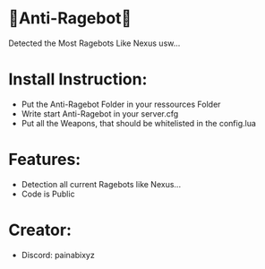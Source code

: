 # 💫Anti-Ragebot💫
Detected the Most Ragebots Like Nexus usw...

# Install Instruction:
- Put the Anti-Ragebot Folder in your ressources Folder
- Write start Anti-Ragebot in your server.cfg
- Put all the Weapons, that should be whitelisted in the config.lua

# Features:
- Detection all current Ragebots like Nexus...
- Code is Public

# Creator:
- Discord: painabixyz
